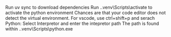 Run uv sync to download dependencies
Run .\.venv\Scripts\activate to activate the python environment
Chances are that your code editor does not detect the virtual environment. For vscode, use ctrl+shift+p and serach Python: Select Interpretor and enter the intepretor path
The path is found within .\.venv\Scripts\python.exe